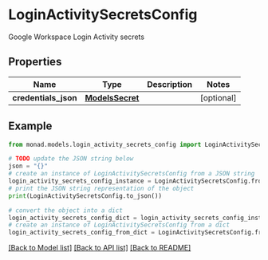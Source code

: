 # LoginActivitySecretsConfig

Google Workspace Login Activity secrets

## Properties

Name | Type | Description | Notes
------------ | ------------- | ------------- | -------------
**credentials_json** | [**ModelsSecret**](ModelsSecret.md) |  | [optional] 

## Example

```python
from monad.models.login_activity_secrets_config import LoginActivitySecretsConfig

# TODO update the JSON string below
json = "{}"
# create an instance of LoginActivitySecretsConfig from a JSON string
login_activity_secrets_config_instance = LoginActivitySecretsConfig.from_json(json)
# print the JSON string representation of the object
print(LoginActivitySecretsConfig.to_json())

# convert the object into a dict
login_activity_secrets_config_dict = login_activity_secrets_config_instance.to_dict()
# create an instance of LoginActivitySecretsConfig from a dict
login_activity_secrets_config_from_dict = LoginActivitySecretsConfig.from_dict(login_activity_secrets_config_dict)
```
[[Back to Model list]](../README.md#documentation-for-models) [[Back to API list]](../README.md#documentation-for-api-endpoints) [[Back to README]](../README.md)



